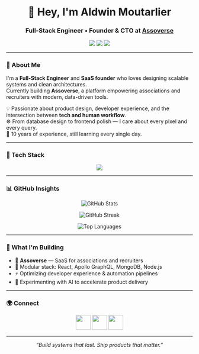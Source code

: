 <h1 align="center">👋 Hey, I'm Aldwin Moutarlier</h1>
<h3 align="center">Full-Stack Engineer • Founder & CTO at <a href="https://github.com/Assoverse" target="_blank">Assoverse</a></h3>

<p align="center">
  <a href="https://assoverse.app" target="_blank"><img src="https://img.shields.io/badge/Website-assoverse.app-181717?style=for-the-badge&logo=vercel" /></a>
  <a href="https://linkedin.com/in/aldwin-moutarlier-77880113b" target="_blank"><img src="https://img.shields.io/badge/LinkedIn-Aldwin%20Moutarlier-0A66C2?style=for-the-badge&logo=linkedin" /></a>
  <a href="mailto:admin@assoverse.app"><img src="https://img.shields.io/badge/Contact-admin@assoverse.app-34A853?style=for-the-badge&logo=gmail" /></a>
</p>

---

### 🚀 About Me

I'm a **Full-Stack Engineer** and **SaaS founder** who loves designing scalable systems and clean architectures.  
Currently building **Assoverse**, a platform empowering associations and recruiters with modern, data-driven tools.  

💡 Passionate about product design, developer experience, and the intersection between **tech and human workflow**.  
⚙️ From database design to frontend polish — I care about every pixel and every query.  
🧠 10 years of experience, still learning every single day.  

---

### 🧰 Tech Stack

<p align="center">
  <img src="https://skillicons.dev/icons?i=react,nodejs,graphql,apollo,mongodb,express,typescript,javascript,tailwind,git,docker,linux,bash,vite,figma" />
</p>

---

### 📊 GitHub Insights

<p align="center">
  <img src="https://github-readme-stats.vercel.app/api?username=tashikomaaa&show_icons=true&theme=radical&hide_border=true" alt="GitHub Stats" />
</p>

<p align="center">
  <img src="https://github-readme-streak-stats.herokuapp.com?user=tashikomaaa&theme=radical&hide_border=true" alt="GitHub Streak" />
</p>

<p align="center">
  <img src="https://github-readme-stats.vercel.app/api/top-langs/?username=tashikomaaa&layout=compact&theme=radical&hide_border=true" alt="Top Languages" />
</p>

---

### 🧭 What I'm Building

- 🧱 **Assoverse** — SaaS for associations and recruiters  
- 🧩 Modular stack: React, Apollo GraphQL, MongoDB, Node.js  
- ⚡ Optimizing developer experience & automation pipelines  
- 🤖 Experimenting with AI to accelerate product delivery  

---

### 🌍 Connect

<p align="center">
  <a href="https://linkedin.com/in/aldwin-moutarlier-77880113b" target="_blank"><img src="https://skillicons.dev/icons?i=linkedin" height="40" /></a>
  <a href="mailto:admin@assoverse.app" target="_blank"><img src="https://skillicons.dev/icons?i=gmail" height="40" /></a>
  <a href="https://github.com/Assoverse" target="_blank"><img src="https://skillicons.dev/icons?i=github" height="40" /></a>
</p>

---

<p align="center">
  <i>“Build systems that last. Ship products that matter.”</i>
</p>
